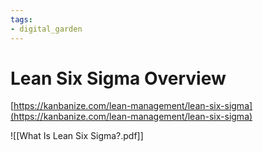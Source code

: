 ```yaml
---
tags: 
- digital_garden
---
```

# Lean Six Sigma Overview

[https://kanbanize.com/lean-management/lean-six-sigma](https://kanbanize.com/lean-management/lean-six-sigma)


![[What Is Lean Six Sigma?.pdf]]